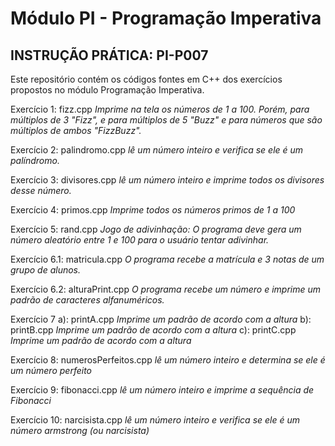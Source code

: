 # Módulo PI - Programação Imperativa 
## INSTRUÇÃO PRÁTICA: PI-P007

Este repositório contém os códigos fontes em C++ dos exercícios propostos no módulo Programação Imperativa. 


Exercício 1: fizz.cpp *Imprime na tela os números de 1 a 100. Porém, para múltiplos de 3 "Fizz", e para múltiplos de 5 "Buzz" e para números que são múltiplos de ambos "FizzBuzz".*

Exercício 2: palindromo.cpp *lê um número inteiro e verifica se ele é um palíndromo.*

Exercício 3: divisores.cpp *lê um número inteiro e imprime todos os divisores desse número.*

Exercício 4: primos.cpp *Imprime todos os números primos de 1 a 100*

Exercício 5: rand.cpp *Jogo de adivinhação: O programa deve gera um número aleatório entre 1 e 100 para o usuário tentar adivinhar.*

Exercício 6.1: matricula.cpp *O programa recebe a matrícula e 3 notas de um grupo de alunos.*

Exercício 6.2: alturaPrint.cpp *O programa recebe um número e imprime um padrão de caracteres alfanuméricos.*

Exercício 7   a): printA.cpp *Imprime um padrão de acordo com a altura*
              b): printB.cpp *Imprime um padrão de acordo com a altura*
              c): printC.cpp *Imprime um padrão de acordo com a altura*

Exercício 8: numerosPerfeitos.cpp *lê um número inteiro e determina se ele é um número perfeito*

Exercício 9: fibonacci.cpp *lê um número inteiro e imprime a sequência de Fibonacci*

Exercício 10: narcisista.cpp *lê um número inteiro e verifica se ele é um número armstrong (ou narcisista)*
